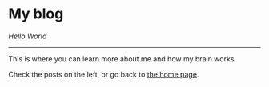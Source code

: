 # My blog

_Hello World_

-----

This is where you can learn more about me and how my brain works.

Check the posts on the left, or go back to [the home page](/).
